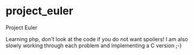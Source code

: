 project_euler
=============

Project Euler

Learning php, don't look at the code if you do not want spoilers!
I am also slowly working through each problem and implementing a
C version ;-)

